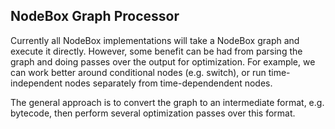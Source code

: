 ## NodeBox Graph Processor
Currently all NodeBox implementations will take a NodeBox graph and execute it directly. However, some benefit can be had from parsing the graph and doing passes over the output for optimization. For example, we can work better around conditional nodes (e.g. switch), or run time-independent nodes separately from time-dependendent nodes.

The general approach is to convert the graph to an intermediate format, e.g. bytecode, then perform several optimization passes over this format.